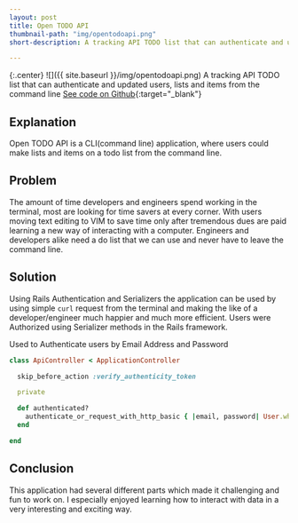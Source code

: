 ```yaml
---
layout: post
title: Open TODO API
thumbnail-path: "img/opentodoapi.png"
short-description: A tracking API TODO list that can authenticate and updated users, lists and items from the command line.

---
```


{:.center}
![]({{ site.baseurl }}/img/opentodoapi.png)
A tracking API TODO list that can authenticate and updated users, lists and items from the command line  [See code on Github](https://github.com/mikeMedis/open){:target="_blank"}

## Explanation
Open TODO API is a CLI(command line) application, where users could make lists and items on a todo list from the command line.

## Problem
The amount of time developers and engineers spend working in the terminal, most are looking for time savers at every corner. With users moving text editing to VIM to save time only after tremendous dues are paid learning a new way of interacting with a computer. Engineers and developers alike need a do list that we can use and never have to leave the command line.

## Solution

Using Rails Authentication and Serializers the application can be used by using simple ```curl``` request from the terminal and making the like of a developer/engineer much happier and much more efficient. Users were Authorized using Serializer methods in the Rails framework.


Used to Authenticate users by Email Address and Password

``` ruby
class ApiController < ApplicationController

  skip_before_action :verify_authenticity_token

  private

  def authenticated?
    authenticate_or_request_with_http_basic { |email, password| User.where( email: email, password: password).present? }
  end

end
```

## Conclusion

This application had several different parts which made it challenging and fun to work on. I especially enjoyed learning how to interact with data in a very interesting and exciting way.
